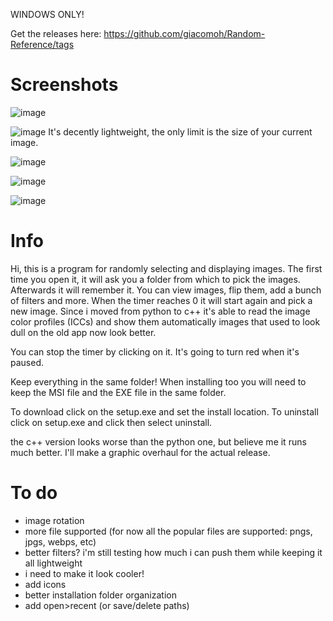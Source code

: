WINDOWS ONLY!

Get the releases here: https://github.com/giacomoh/Random-Reference/tags

# Screenshots

![image](https://github.com/giacomoh/reference-picker/assets/53836108/3abf46bc-7e30-4734-9261-a3271796297e)

![image](https://github.com/giacomoh/reference-picker/assets/53836108/df37ab6c-b44b-4415-a4c1-4f7c54d56d2a)
It's decently lightweight, the only limit is the size of your current image. 

![image](https://github.com/giacomoh/reference-picker/assets/53836108/fe020aed-7b25-43cb-90ba-115d8b9fdc1c)

![image](https://github.com/giacomoh/reference-picker/assets/53836108/7981ad24-ff63-45ae-be84-78f02ebf86cf)

![image](https://github.com/giacomoh/reference-picker/assets/53836108/1d7de2db-1e8d-4858-9d1f-ae0650628d44)

# Info

Hi, this is a program for randomly selecting and displaying images.
The first time you open it, it will ask you a folder from which to pick the images. Afterwards it will remember it.
You can view images, flip them, add a bunch of filters and more. When the timer reaches 0 it will start again and pick a new image.
Since i moved from python to c++ it's able to read the image color profiles (ICCs) and show them automatically images that used to look dull on the old app now look better.

You can stop the timer by clicking on it. It's going to turn red when it's paused.

Keep everything in the same folder! When installing too you will need to keep the MSI file and the EXE file in the same folder. 

To download click on the setup.exe and set the install location.
To uninstall click on setup.exe and click then select uninstall.

the c++ version looks worse than the python one, but believe me it runs much better. I'll make a graphic overhaul for the actual release.
# To do

- image rotation
- more file supported (for now all the popular files are supported: pngs, jpgs, webps, etc)
- better filters? i'm still testing how much i can push them while keeping it all lightweight 
- i need to make it look cooler!
- add icons
- better installation folder organization
- add open>recent (or save/delete paths)
